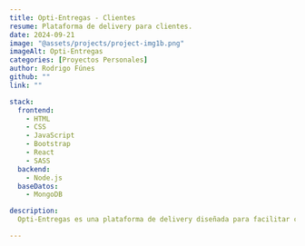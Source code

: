 ```yaml
---
title: Opti-Entregas - Clientes
resume: Plataforma de delivery para clientes.
date: 2024-09-21
image: "@assets/projects/project-img1b.png"
imageAlt: Opti-Entregas
categories: [Proyectos Personales]
author: Rodrigo Fúnes
github: ""
link: ""

stack:
  frontend:
    - HTML
    - CSS
    - JavaScript
    - Bootstrap
    - React
    - SASS
  backend:
    - Node.js
  baseDatos:
    - MongoDB

description:
  Opti-Entregas es una plataforma de delivery diseñada para facilitar compras en múltiples categorías, como Café & Panadería, Farmacias, Mascotas, Restaurantes y Tecnología. Los usuarios registrados pueden explorar negocios, seleccionar productos y definir cantidades con total facilidad. La experiencia de compra se completa con opciones flexibles de pago y selección de dirección de envío, garantizando un servicio cómodo y eficiente.

---
```

